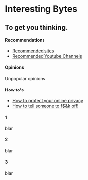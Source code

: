 # Interesting Bytes

## To get you thinking.
<!-- tabs:start -->

#### **Recommendations**

* [Recommended sites](InterestingBytes/articles/recommended_sites.md)
* [Recommended Youtube Channels](InterestingBytes/articles/youtube_channels.md)

#### **Opinions**

Unpopular opinions

#### **How to's**
* [How to protect your online privacy](InterestingBytes/articles/online_privacy.md)
* [How to tell someone to f$&k off!]()
#### **1**
blar
#### **2**
blar
#### **3**
blar
<!-- tabs:end -->


